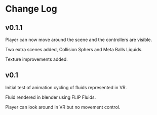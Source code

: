 # Change Log

## v0.1.1
Player can now move around the scene and the controllers are visible. 

Two extra scenes added, Collision Sphers and Meta Balls Liquids. 

Texture improvements added.

## v0.1
Initial test of animation cycling of fluids represented in VR.

Fluid rendered in blender using FLIP Fluids.

Player can look around in VR but no movement control. 